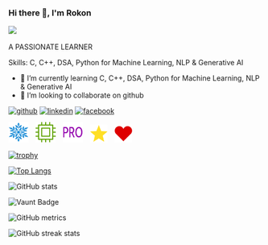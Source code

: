 ### Hi there 👋, I'm Rokon
![](https://scontent.fdac24-4.fna.fbcdn.net/v/t39.30808-1/492655091_2038056640053702_3491142038434079587_n.jpg?stp=dst-jpg_s200x200_tt6&_nc_cat=107&ccb=1-7&_nc_sid=e99d92&_nc_ohc=GmDaKBu3YIsQ7kNvwE9DpWP&_nc_oc=AdnDlzrGocYGzkm1ge2B4EuqQvNE0ndQZclc7sYqGcgCUxfP5rhtdl1RSeN5qWJj-0Y&_nc_zt=24&_nc_ht=scontent.fdac24-4.fna&_nc_gid=oWxZZtv7FBy_ecJwi7qzvQ&oh=00_AfG1CiO8JFDhaAnbS5eFb42hk8uGjA5sLfizEsXyy7rTyQ&oe=6818BF0F)

A PASSIONATE LEARNER

Skills: C, C++, DSA, Python for Machine Learning, NLP & Generative AI

- 🌱 I’m currently learning C, C++, DSA, Python for Machine Learning, NLP & Generative AI 
- 👯 I’m looking to collaborate on github 


[<img src='https://cdn.jsdelivr.net/npm/simple-icons@3.0.1/icons/github.svg' alt='github' height='40'>](https://github.com/Rokon370)  [<img src='https://cdn.jsdelivr.net/npm/simple-icons@3.0.1/icons/linkedin.svg' alt='linkedin' height='40'>](https://www.linkedin.com/in/md-rokon-8a8946354/)  [<img src='https://cdn.jsdelivr.net/npm/simple-icons@3.0.1/icons/facebook.svg' alt='facebook' height='40'>](https://www.facebook.com/https://www.facebook.com/share/1BHKogUJ9Q/)  

<a href='https://archiveprogram.github.com/'><img src='https://raw.githubusercontent.com/acervenky/animated-github-badges/master/assets/acbadge.gif' width='40' height='40'></a> <a href='https://docs.github.com/en/developers'><img src='https://raw.githubusercontent.com/acervenky/animated-github-badges/master/assets/devbadge.gif' width='40' height='40'></a> <a href='https://github.com/pricing'><img src='https://raw.githubusercontent.com/acervenky/animated-github-badges/master/assets/pro.gif' width='40' height='40'></a> <a href='https://stars.github.com/'><img src='https://raw.githubusercontent.com/acervenky/animated-github-badges/master/assets/starbadge.gif' width='35' height='35'></a> <a href='https://docs.github.com/en/github/supporting-the-open-source-community-with-github-sponsors'><img src='https://raw.githubusercontent.com/acervenky/animated-github-badges/master/assets/sponsorbadge.gif' width='35' height='35'></a> 

[![trophy](https://github-profile-trophy.vercel.app/?username=Rokon370)](https://github.com/ryo-ma/github-profile-trophy)

[![Top Langs](https://github-readme-stats.vercel.app/api/top-langs/?username=Rokon370)](https://github.com/anuraghazra/github-readme-stats)

![GitHub stats](https://github-readme-stats.vercel.app/api?username=Rokon370&show_icons=true&count_private=true)  

![Vaunt Badge](https://api.vaunt.dev/v1/github/entities/Rokon370/contributions?format=svg&private=true)  

![GitHub metrics](https://metrics.lecoq.io/Rokon370)  

![GitHub streak stats](https://streak-stats.demolab.com/?user=Rokon370)  

